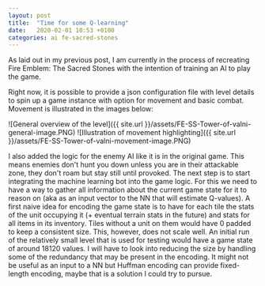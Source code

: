 ```yaml
---
layout: post
title:  "Time for some Q-learning"
date:   2020-02-01 10:53 +0100
categories: ai fe-sacred-stones
---
```


As laid out in my previous post, I am currently in the process of recreating Fire Emblem: The Sacred Stones with the intention of training an AI to play the game.

Right now, it is possible to provide a json configuration file with level details to spin up a game instance with option for movement and basic combat. Movement is illustrated in the images below:

![General overview of the level]({{ site.url }}/assets/FE-SS-Tower-of-valni-general-image.PNG)
![Illustration of movement highlighting]({{ site.url }}/assets/FE-SS-Tower-of-valni-movement-image.PNG)

I also added the logic for the enemy AI like it is in the original game. This means enemies don't hunt you down unless you are in their attackable zone, they don't roam but stay still until provoked. The next step is to start integrating the machine learning bot into the game logic. For this we need to have a way to gather all information about the current game state for it to reason on (aka as an input vector to the NN that will estimate Q-values). A first naive idea for encoding the game state is to have for each tile the stats of the unit occupying it (+ eventual terrain stats in the future) and stats for all items in its inventory. Tiles without a unit on them would have 0 padded to keep a consistent size. This, however, does not scale well. An initial run of the relatively small level that is used for testing would have a game state of around 18120 values. I will have to look into reducing the size by handling some of the redundancy that may be present in the encoding. It might not be useful as an input to a NN but Huffman encoding can provide fixed-length encoding, maybe that is a solution I could try to pursue.